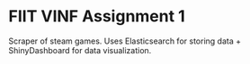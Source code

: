 # FIIT VINF Assignment 1

Scraper of steam games.
Uses Elasticsearch for storing data + ShinyDashboard for data visualization.
